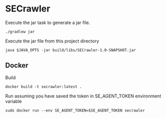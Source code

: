 # SECrawler

Execute the jar task to generate a jar file.
```
./gradlew jar
```
Execute the jar file from this project directory
```
java $JAVA_OPTS -jar build/libs/SECrawler-1.0-SNAPSHOT.jar
```

## Docker

Build
```
docker build -t secrawler:latest .
```

Run assuming you have saved the token in SE_AGENT_TOKEN environment variable
```
sudo docker run --env SE_AGENT_TOKEN=$SE_AGENT_TOKEN secrawler
```